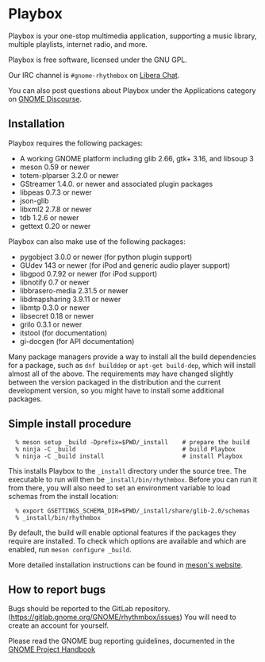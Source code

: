 # Playbox

Playbox is your one-stop multimedia application, supporting
a music library, multiple playlists, internet radio, and more.

Playbox is free software, licensed under the GNU GPL.

Our IRC channel is `#gnome-rhythmbox` on [Libera Chat](irc.libera.chat).

You can also post questions about Playbox under the Applications
category on [GNOME Discourse](https://discourse.gnome.org/).

## Installation

Playbox requires the following packages:

- A working GNOME platform including glib 2.66, gtk+ 3.16, and libsoup 3
- meson 0.59 or newer
- totem-plparser 3.2.0 or newer
- GStreamer 1.4.0. or newer and associated plugin packages
- libpeas 0.7.3 or newer
- json-glib
- libxml2 2.7.8 or newer
- tdb 1.2.6 or newer
- gettext 0.20 or newer

Playbox can also make use of the following packages:

- pygobject 3.0.0 or newer (for python plugin support)
- GUdev 143 or newer (for iPod and generic audio player support)
- libgpod 0.7.92 or newer (for iPod support)
- libnotify 0.7 or newer
- libbrasero-media 2.31.5 or newer
- libdmapsharing 3.9.11 or newer
- libmtp 0.3.0 or newer
- libsecret 0.18 or newer
- grilo 0.3.1 or newer
- itstool (for documentation)
- gi-docgen (for API documentation)

Many package managers provide a way to install all the build dependencies for
a package, such as `dnf builddep` or `apt-get build-dep`, which will install
almost all of the above.  The requirements may have changed slightly between
the version packaged in the distribution and the current development version,
so you might have to install some additional packages.


## Simple install procedure

```
  % meson setup _build -Dprefix=$PWD/_install    # prepare the build
  % ninja -C _build                              # build Playbox
  % ninja -C _build install                      # install Playbox
```

This installs Playbox to the `_install` directory under the source tree.
The executable to run will then be `_install/bin/rhythmbox`.
Before you can run it from there, you will also need to set an environment
variable to load schemas from the install location:

```
  % export GSETTINGS_SCHEMA_DIR=$PWD/_install/share/glib-2.0/schemas
  % _install/bin/rhythmbox
```

By default, the build will enable optional features if the packages they require
are installed.  To check which options are available and which are enabled,
run `meson configure _build`.

More detailed installation instructions can be found in [meson's
website](https://mesonbuild.com/Quick-guide.html).

## How to report bugs

Bugs should be reported to the GitLab repository.
(https://gitlab.gnome.org/GNOME/rhythmbox/issues) You will need to
create an account for yourself.

Please read the GNOME bug reporting guidelines, documented in the
[GNOME Project Handbook](https://handbook.gnome.org/issues.html)


